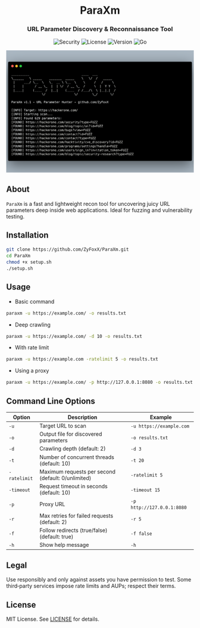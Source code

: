 <h1 align="center">ParaXm</h1>
<h3 align="center">URL Parameter Discovery & Reconnaissance Tool</h3>

<p align="center">
  <img src="https://img.shields.io/badge/Security-Reconnaissance-FF3621?style=for-the-badge&logo=icloud&logoColor=white" alt="Security"/> <img src="https://img.shields.io/badge/License-MIT-yellow?style=for-the-badge&logo=open-source-initiative&logoColor=white" alt="License"/>
  <img src="https://img.shields.io/badge/Version-1.1-007ACC?style=for-the-badge&logo=azurepipelines&logoColor=white" alt="Version"/> <img src="https://img.shields.io/badge/Go-1.20+-00ADD8?style=for-the-badge&logo=go&logoColor=white" alt="Go"/>
</p>


![ParaXm Logo](assets/ParaXm.png)


## About

`ParaXm` is a fast and lightweight recon tool for uncovering juicy URL parameters deep inside web applications. Ideal for fuzzing and vulnerability testing.


## Installation

```bash
git clone https://github.com/ZyFoxX/ParaXm.git
cd ParaXm
chmod +x setup.sh
./setup.sh
```


## Usage

- Basic command
```sh
paraxm -u https://example.com/ -o results.txt
```
- Deep crawling
```sh
paraxm -u https://example.com/ -d 10 -o results.txt
```
- With rate limit
```sh
paraxm -u https://example.com -ratelimit 5 -o results.txt
```
- Using a proxy
```sh
paraxm -u https://example.com/ -p http://127.0.0.1:8080 -o results.txt
```


## Command Line Options

| Option       | Description                                   | Example                         |
|--------------|-----------------------------------------------|---------------------------------|
| `-u`         | Target URL to scan                            | `-u https://example.com`        |
| `-o`         | Output file for discovered parameters         | `-o results.txt`                |
| `-d`         | Crawling depth (default: 2)                   | `-d 3`                          |
| `-t`         | Number of concurrent threads (default: 10)    | `-t 20`                         |
| `-ratelimit` | Maximum requests per second (default: 0/unlimited) | `-ratelimit 5`              |
| `-timeout`   | Request timeout in seconds (default: 10)      | `-timeout 15`                   |
| `-p`         | Proxy URL                                     | `-p http://127.0.0.1:8080`      |
| `-r`         | Max retries for failed requests (default: 2)  | `-r 5`                          |
| `-f`         | Follow redirects (true/false) (default: true) | `-f false`                      |
| `-h`         | Show help message                             | `-h`                            |


## Legal

Use responsibly and only against assets you have permission to test. Some third‑party services impose rate limits and AUPs; respect their terms.


## License

MIT License. See [LICENSE](LICENSE) for details.
